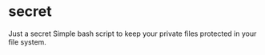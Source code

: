 # secret
Just a secret
Simple bash script to keep your private files protected in your file system.
